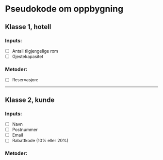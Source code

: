 # Pseudokode om oppbygning

## Klasse 1, hotell
### Inputs:
- [ ] Antall tilgjengelige rom
- [ ] Gjestekapasitet

### Metoder:
- [ ] Reservasjon:


---

## Klasse 2, kunde
### Inputs:
- [ ] Navn
- [ ] Postnummer
- [ ] Email
- [ ] Rabattkode (10% eller 20%)

### Metoder:
